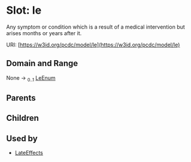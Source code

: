 
# Slot: le


Any symptom or condition which is a result of a medical intervention but arises months or years after it.

URI: [https://w3id.org/pcdc/model/le](https://w3id.org/pcdc/model/le)


## Domain and Range

None &#8594;  <sub>0..1</sub> [LeEnum](LeEnum.md)

## Parents


## Children


## Used by

 * [LateEffects](LateEffects.md)
